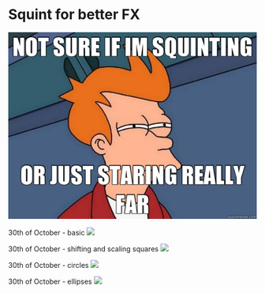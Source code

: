 # Squint for better FX

![](squint.jpg)

30th of October - basic
![](fire-2018-10-30_21-18-18.gif)

30th of October - shifting and scaling squares
![](fire-2018-10-30_22-19-54.gif)

30th of October - circles
![](fire-2018-10-30_22-42-05.gif)

30th of October - ellipses
![](fire-2018-10-30_23-09-23.gif)

